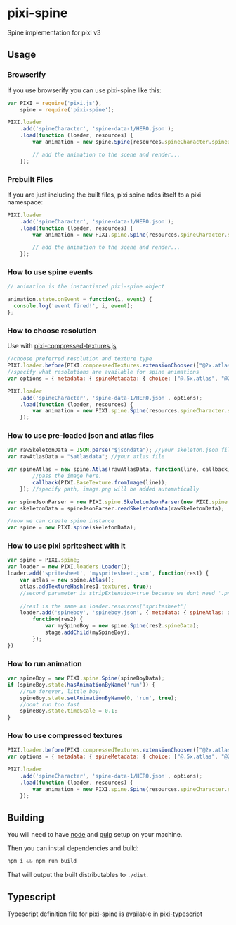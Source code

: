 # pixi-spine

Spine implementation for pixi v3

## Usage

### Browserify

If you use browserify you can use pixi-spine like this:

```js
var PIXI = require('pixi.js'),
    spine = require('pixi-spine');

PIXI.loader
    .add('spineCharacter', 'spine-data-1/HERO.json');
    .load(function (loader, resources) {
        var animation = new spine.Spine(resources.spineCharacter.spineData);

        // add the animation to the scene and render...
    });
```

### Prebuilt Files

If you are just including the built files, pixi spine adds itself to a pixi namespace:

```js
PIXI.loader
    .add('spineCharacter', 'spine-data-1/HERO.json');
    .load(function (loader, resources) {
        var animation = new PIXI.spine.Spine(resources.spineCharacter.spineData);

        // add the animation to the scene and render...
    });
```

### How to use spine events

```js
// animation is the instantiated pixi-spine object

animation.state.onEvent = function(i, event) {
  console.log('event fired!', i, event);
};
```

### How to choose resolution

Use with [pixi-compressed-textures.js](https://github.com/pixijs/pixi-compressed-textures)

```js
//choose preferred resolution and texture type
PIXI.loader.before(PIXI.compressedTextures.extensionChooser(["@2x.atlas"]));
//specify what resolutions are available for spine animations
var options = { metadata: { spineMetadata: { choice: ["@.5x.atlas", "@2x.atlas"] } } };

PIXI.loader
    .add('spineCharacter', 'spine-data-1/HERO.json', options);
    .load(function (loader, resources) {
        var animation = new PIXI.spine.Spine(resources.spineCharacter.spineData);
    });
```

### How to use pre-loaded json and atlas files

```js
var rawSkeletonData = JSON.parse("$jsondata"); //your skeleton.json file here
var rawAtlasData = "$atlasdata"; //your atlas file 

var spineAtlas = new spine.Atlas(rawAtlasData, function(line, callback) {
        //pass the image here.
        callback(PIXI.BaseTexture.fromImage(line));
    }); //specify path, image.png will be added automatically

var spineJsonParser = new PIXI.spine.SkeletonJsonParser(new PIXI.spine.AtlasAttachmentParser(spineAtlas));
var skeletonData = spineJsonParser.readSkeletonData(rawSkeletonData);

//now we can create spine instance
var spine = new PIXI.spine(skeletonData);
```

### How to use pixi spritesheet with it

```js
var spine = PIXI.spine;
var loader = new PIXI.loaders.Loader();
loader.add('spritesheet', 'myspritesheet.json', function(res1) {
    var atlas = new spine.Atlas();
	atlas.addTextureHash(res1.textures, true);
	//second parameter is stripExtension=true because we dont need '.png' inside region names 
	
	//res1 is the same as loader.resources['spritesheet']
	loader.add('spineboy', 'spineboy.json', { metadata: { spineAtlas: atlas } }, 
		function(res2) {
			var mySpineBoy = new spine.Spine(res2.spineData);
			stage.addChild(mySpineBoy);
		});
})
```

### How to run animation

```js
var spineBoy = new PIXI.spine.Spine(spineBoyData);
if (spineBoy.state.hasAnimationByName('run')) {
	//run forever, little boy!
	spineBoy.state.setAnimationByName(0, 'run', true);
	//dont run too fast
	spineBoy.state.timeScale = 0.1;
}
```


### How to use compressed textures

```js
PIXI.loader.before(PIXI.compressedTextures.extensionChooser(["@2x.atlas", ".dds"]));
var options = { metadata: { spineMetadata: { choice: ["@.5x.atlas", "@2x.atlas"] }, imageMetadata: { choice: [".dds", ".pvr"] } } };

PIXI.loader
    .add('spineCharacter', 'spine-data-1/HERO.json', options);
    .load(function (loader, resources) {
        var animation = new PIXI.spine.Spine(resources.spineCharacter.spineData);
    });
```

## Building

You will need to have [node][node] and [gulp][gulp] setup on your machine.

Then you can install dependencies and build:

```js
npm i && npm run build
```

That will output the built distributables to `./dist`.

[node]:       http://nodejs.org/
[gulp]:       http://gulpjs.com/

## Typescript

Typescript definition file for pixi-spine is available in [pixi-typescript](https://github.com/pixijs/pixi-typescript)
